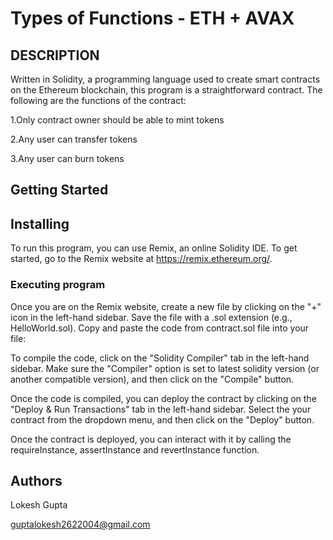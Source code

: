 # Types of Functions - ETH + AVAX


## DESCRIPTION
Written in Solidity, a programming language used to create smart contracts on the Ethereum blockchain, this program is a straightforward contract. The following are the functions of the contract:

1.Only contract owner should be able to mint tokens

2.Any user can transfer tokens

3.Any user can burn tokens

## Getting Started

## Installing

To run this program, you can use Remix, an online Solidity IDE. To get started, go to the Remix website at https://remix.ethereum.org/.

### Executing program

Once you are on the Remix website, create a new file by clicking on the "+" icon in the left-hand sidebar. Save the file with a .sol extension (e.g., HelloWorld.sol). Copy and paste the code from contract.sol file into your file:

To compile the code, click on the "Solidity Compiler" tab in the left-hand sidebar. Make sure the "Compiler" option is set to latest solidity version (or another compatible version), and then click on the "Compile" button.

Once the code is compiled, you can deploy the contract by clicking on the "Deploy & Run Transactions" tab in the left-hand sidebar. Select the your contract from the dropdown menu, and then click on the "Deploy" button.

Once the contract is deployed, you can interact with it by calling the requireInstance, assertInstance and revertInstance function.

## Authors

Lokesh Gupta

guptalokesh2622004@gmail.com

